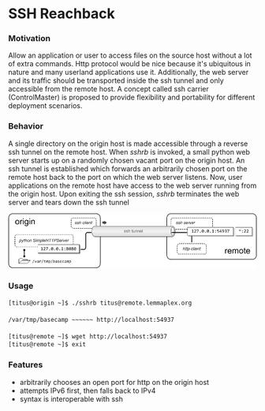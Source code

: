 
# SSH Reachback

### Motivation
Allow an application or user to access files on the source host without a lot of extra commands.  Http protocol would be nice because it's ubiquitous in nature and many userland applications use it.  Additionally, the web server and its traffic should be transported inside the ssh tunnel and only accessible from the remote host.
A concept called ssh carrier (ControlMaster) is proposed to provide flexibility and portability for different deployment scenarios.

### Behavior
A single directory on the origin host is made accessible through a reverse ssh tunnel on the remote host.  When _sshrb_ is invoked, a small python web server starts up on a randomly chosen vacant port on the origin host.  An ssh tunnel is established which forwards an arbitrarily chosen port on the remote host back to the port on which the web server listens.  Now, user applications on the remote host have access to the web server running from the origin host.
Upon exiting the ssh session, _sshrb_ terminates the web server and tears down the ssh tunnel

<img src="https://raw.githubusercontent.com/devlush/reachback/master/docs/reachback.png"/>

### Usage

```bash
[titus@origin ~]$ ./sshrb titus@remote.lemmaplex.org

/var/tmp/basecamp ~~~~~~ http://localhost:54937

[titus@remote ~]$ wget http://localhost:54937
[titus@remote ~]$ exit
```

### Features
- arbitrarily chooses an open port for http on the origin host
- attempts IPv6 first, then falls back to IPv4
- syntax is interoperable with ssh
